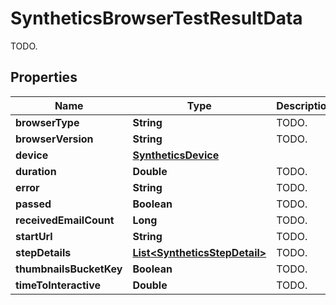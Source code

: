 

# SyntheticsBrowserTestResultData

TODO.
## Properties

Name | Type | Description | Notes
------------ | ------------- | ------------- | -------------
**browserType** | **String** | TODO. |  [optional]
**browserVersion** | **String** | TODO. |  [optional]
**device** | [**SyntheticsDevice**](SyntheticsDevice.md) |  |  [optional]
**duration** | **Double** | TODO. |  [optional]
**error** | **String** | TODO. |  [optional]
**passed** | **Boolean** | TODO. |  [optional]
**receivedEmailCount** | **Long** | TODO. |  [optional]
**startUrl** | **String** | TODO. |  [optional]
**stepDetails** | [**List&lt;SyntheticsStepDetail&gt;**](SyntheticsStepDetail.md) | TODO. |  [optional]
**thumbnailsBucketKey** | **Boolean** | TODO. |  [optional]
**timeToInteractive** | **Double** | TODO. |  [optional]



